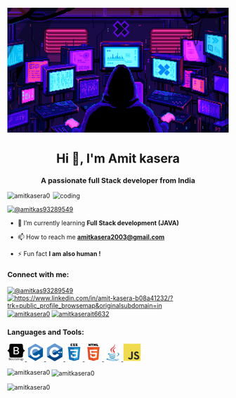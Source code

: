 ![logo](https://github.com/amitkasera0/amitkasera0/blob/main/my%20file.gif)

<h1 align="center">Hi 👋, I'm Amit kasera</h1>
<h3 align="center">A passionate full Stack developer from India</h3>
<img align="right" alt="coding" width="400" src="https://media.tenor.com/YZPnGuPeZv8AAAAd/coding.gif">

<p align="left"> <img src="https://komarev.com/ghpvc/?username=amitkasera0&label=Profile%20views&color=0e75b6&style=flat" alt="amitkasera0" /> </p>

<p align="left"> <a href="https://twitter.com/@amitkas93289549" target="blank"><img src="https://img.shields.io/twitter/follow/@amitkas93289549?logo=twitter&style=for-the-badge" alt="@amitkas93289549" /></a> </p>

- 🌱 I’m currently learning **Full Stack development (JAVA)**
  
- 📫 How to reach me **amitkasera2003@gmail.com**

- ⚡ Fun fact **I am also human !**

<h3 align="left">Connect with me:</h3>
<p align="left">
<a href="https://twitter.com/@amitkas93289549" target="blank"><img align="center" src="https://raw.githubusercontent.com/rahuldkjain/github-profile-readme-generator/master/src/images/icons/Social/twitter.svg" alt="@amitkas93289549" height="30" width="40" /></a>
<a href="https://linkedin.com/in/https://www.linkedin.com/in/amit-kasera-b08a41232/?trk=public_profile_browsemap&originalsubdomain=in" target="blank"><img align="center" src="https://raw.githubusercontent.com/rahuldkjain/github-profile-readme-generator/master/src/images/icons/Social/linked-in-alt.svg" alt="https://www.linkedin.com/in/amit-kasera-b08a41232/?trk=public_profile_browsemap&originalsubdomain=in" height="30" width="40" /></a>
<a href="https://instagram.com/amitkasera0" target="blank"><img align="center" src="https://raw.githubusercontent.com/rahuldkjain/github-profile-readme-generator/master/src/images/icons/Social/instagram.svg" alt="amitkasera0" height="30" width="40" /></a>
<a href="https://www.youtube.com/c/amitkaserait6632" target="blank"><img align="center" src="https://raw.githubusercontent.com/rahuldkjain/github-profile-readme-generator/master/src/images/icons/Social/youtube.svg" alt="amitkaserait6632" height="30" width="40" /></a>
</p>

<h3 align="left">Languages and Tools:</h3>
<p align="left"> <a href="https://getbootstrap.com" target="_blank" rel="noreferrer"> <img src="https://raw.githubusercontent.com/devicons/devicon/master/icons/bootstrap/bootstrap-plain-wordmark.svg" alt="bootstrap" width="40" height="40"/> </a> <a href="https://www.cprogramming.com/" target="_blank" rel="noreferrer"> <img src="https://raw.githubusercontent.com/devicons/devicon/master/icons/c/c-original.svg" alt="c" width="40" height="40"/> </a> <a href="https://www.w3schools.com/cpp/" target="_blank" rel="noreferrer"> <img src="https://raw.githubusercontent.com/devicons/devicon/master/icons/cplusplus/cplusplus-original.svg" alt="cplusplus" width="40" height="40"/> </a> <a href="https://www.w3schools.com/css/" target="_blank" rel="noreferrer"> <img src="https://raw.githubusercontent.com/devicons/devicon/master/icons/css3/css3-original-wordmark.svg" alt="css3" width="40" height="40"/> </a> <a href="https://www.w3.org/html/" target="_blank" rel="noreferrer"> <img src="https://raw.githubusercontent.com/devicons/devicon/master/icons/html5/html5-original-wordmark.svg" alt="html5" width="40" height="40"/> </a> <a href="https://www.java.com" target="_blank" rel="noreferrer"> <img src="https://raw.githubusercontent.com/devicons/devicon/master/icons/java/java-original.svg" alt="java" width="40" height="40"/> </a> <a href="https://developer.mozilla.org/en-US/docs/Web/JavaScript" target="_blank" rel="noreferrer"> <img src="https://raw.githubusercontent.com/devicons/devicon/master/icons/javascript/javascript-original.svg" alt="javascript" width="40" height="40"/> </a> </p>

<p><img align="left" src="https://github-readme-stats.vercel.app/api/top-langs?username=amitkasera0&show_icons=true&locale=en&layout=compact" alt="amitkasera0" /></p>

<p>&nbsp;<img align="center" src="https://github-readme-stats.vercel.app/api?username=amitkasera0&show_icons=true&locale=en" alt="amitkasera0" /></p>

<p><img align="center" src="https://github-readme-streak-stats.herokuapp.com/?user=amitkasera0&" alt="amitkasera0" /></p>
